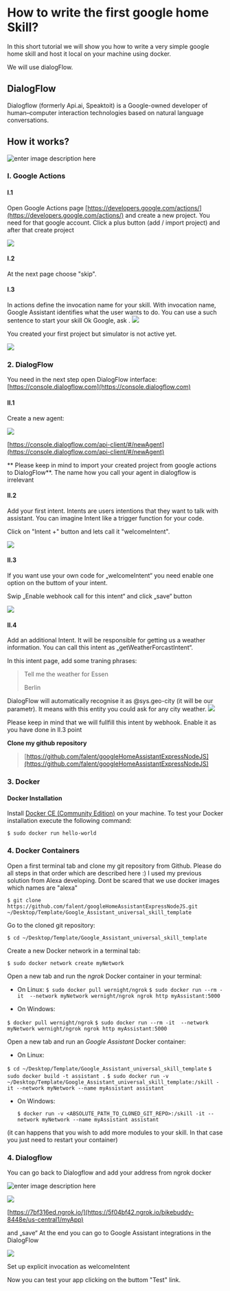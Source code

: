 # How to write the first google home Skill?

In this short tutorial we will show you how to write a very simple google home skill and host it local on your machine using docker.

We will use dialogFlow.

## DialogFlow
Dialogflow (formerly Api.ai, Speaktoit) is a Google-owned developer of human–computer interaction technologies based on natural language conversations.

## How it works?

![enter image description here](https://lh3.googleusercontent.com/62bSzoI1CZlwKm8aaErkjZ61A8qZ2Cu6b3h1w4Hjmbad8bmpnoT1DE-NeojxsUnrCUYMprioZ80)
### I. Google Actions

#### I.1
Open Google Actions page [https://developers.google.com/actions/](https://developers.google.com/actions/) and create a new project. You need for that google account. Click a plus button (add / import project) and after that create project

[![](https://thecattlecrew.files.wordpress.com/2018/08/googlehome.jpg?w=840&h=540)](https://thecattlecrew.files.wordpress.com/2018/08/googlehome.jpg)

#### I.2
At the next page choose "skip".

#### I.3
In actions define the invocation name for your skill. With invocation name,  Google Assistant identifies what the user wants to do. You can use a such sentence to start your skill Ok Google, ask <your skill invocation name>. 
[![](https://thecattlecrew.files.wordpress.com/2018/08/googlehome2.png?w=840&h=593)](https://thecattlecrew.files.wordpress.com/2018/08/googlehome2.png)

You created your first project but simulator is not active yet.

[![](https://thecattlecrew.files.wordpress.com/2018/08/googlehome3.png?w=840&h=789)](https://thecattlecrew.files.wordpress.com/2018/08/googlehome3.png)

### 2. DialogFlow
You need in the next step open DialogFlow interface:  [https://console.dialogflow.com](https://console.dialogflow.com) 

#### II.1

Create a new agent:

[![](https://thecattlecrew.files.wordpress.com/2018/08/googlehome4.png?w=840&h=346)](https://thecattlecrew.files.wordpress.com/2018/08/googlehome4.png)

[https://console.dialogflow.com/api-client/#/newAgent](https://console.dialogflow.com/api-client/#/newAgent)

** Please keep in mind to import your created project from google actions to DialogFlow**. The name how you call your agent in dialogflow is irrelevant

#### II.2
Add your first intent. Intents are users intentions that they want to talk with assistant. You can imagine Intent like a trigger function for your code. 

Click on "Intent +" button and lets call it "welcomeIntent".

[![](https://thecattlecrew.files.wordpress.com/2018/08/googlehome5.png?w=840&h=199)](https://thecattlecrew.files.wordpress.com/2018/08/googlehome5.png)

#### II.3
If you want use your own code for „welcomeIntent“ you need enable one option on the buttom of your intent.

Swip „Enable webhook call for this intent“ and click „save“  button

[![](https://thecattlecrew.files.wordpress.com/2018/08/googlehome6.png?w=840&h=228)](https://thecattlecrew.files.wordpress.com/2018/08/googlehome6.png)
#### II.4
Add an additional Intent. It will be responsible for getting us a weather information. You can call this intent as
„getWeatherForcastIntent“.

In this intent page, add some traning phrases:

> Tell me the weather for Essen
> 
> Berlin

DialogFlow will automatically recognise it as  @sys.geo-city (it will be our parametr). It means with this entity you could ask for any city weather.
[![](https://thecattlecrew.files.wordpress.com/2018/08/googlehome7.png?w=840&h=313)](https://thecattlecrew.files.wordpress.com/2018/08/googlehome7.png)

Please keep in mind that we will fullfill this intent by webhook. Enable it as you have done in II.3 point


**Clone my github repository**

> [https://github.com/falent/googleHomeAssistantExpressNodeJS](https://github.com/falent/googleHomeAssistantExpressNodeJS)

### 3. Docker

#### Docker Installation

Install [Docker CE (Community Edition)](https://docs.docker.com/engine/installation/#desktop) on your machine. To test your Docker installation execute the following command:

`$ sudo docker run hello-world`

### 4. Docker Containers 

Open a first terminal tab and clone my git repository from Github. Please do all steps in that order which are described here :) I used my previous solution from Alexa developing. Dont be scared that we use docker images which names are "alexa"

`$ git clone https://github.com/falent/googleHomeAssistantExpressNodeJS.git  ~/Desktop/Template/Google_Assistant_universal_skill_template `

Go to the cloned git repository:

`$ cd ~/Desktop/Template/Google_Assistant_universal_skill_template`

Create a new Docker network in a terminal tab:

`$ sudo docker network create myNetwork`

Open a new tab and run the _ngrok_ Docker container in your terminal:

* On Linux:
`$ sudo docker pull wernight/ngrok`
`$ sudo docker run --rm -it  --network myNetwork wernight/ngrok ngrok http myAssistant:5000`
  
* On Windows:

`$ docker pull wernight/ngrok`
`$ sudo docker run --rm -it  --network myNetwork wernight/ngrok ngrok http myAssistant:5000`

Open a new tab and run an _Google Assistant_ Docker container:

* On Linux:

`$ cd ~/Desktop/Template/Google_Assistant_universal_skill_template`
`$ sudo docker build -t assistant .`
`$ sudo docker run -v ~/Desktop/Template/Google_Assistant_universal_skill_template:/skill -it --network myNetwork --name myAssistant assistant`
  
* On Windows:

  `$ docker run -v <ABSOLUTE_PATH_TO_CLONED_GIT_REPO>:/skill -it --network myNetwork --name myAssistant assistant`
  
(it can happens that you wish to add more modules to your skill. In that case you just need to restart your container)

### 4. Dialogflow

You can go back to Dialogflow and add your address from ngrok docker 

![enter image description here](https://lh3.googleusercontent.com/lxynDDtaZzBgyqMiyW5twybVpWpWg5yEJ0Qt0ujyPqUUoh-npvxaTC8qyu2FnIiz_LP7oMEGqWA)

[![](https://thecattlecrew.files.wordpress.com/2018/08/googlehome9.png?w=840&h=354)](https://thecattlecrew.files.wordpress.com/2018/08/googlehome9.png)

[https://7bf316ed.ngrok.io/](https://5f04bf42.ngrok.io/bikebuddy-8448e/us-central1/myApp)

and „save“
At the end you can go to Google Assistant integrations in the DialogFlow

[![](https://thecattlecrew.files.wordpress.com/2018/08/googlehome10.png?w=840&h=505)](https://thecattlecrew.files.wordpress.com/2018/08/googlehome10.png)

Set up explicit invocation as welcomeIntent

Now you can test your app clicking on the buttom "Test" link.






